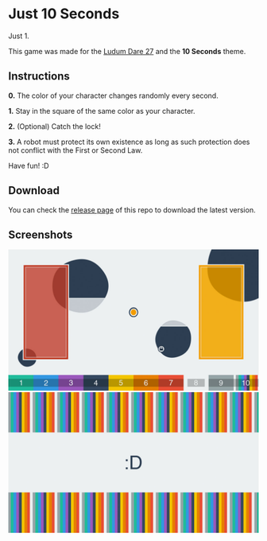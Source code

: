 # Just 10 Seconds

Just 1.

This game was made for the [Ludum Dare 27](http://ludumdare.com/compo/ludum-dare-27/) and the **10 Seconds** theme.


## Instructions

**0.** The color of your character changes randomly every second.

**1.** Stay in the square of the same color as your character.

**2.** (Optional) Catch the lock!

**3.** A robot must protect its own existence as long as such protection does not conflict with the First or Second Law.

Have fun! :D


## Download

You can check the [release page](https://github.com/ellipticaldoor/just_10_seconds/releases) of this repo to download the latest version.


## Screenshots

![screenshot 1](https://raw.githubusercontent.com/ellipticaldoor/just_10_seconds/master/resources/screenshots/screenshot_1.jpg)
![screenshot 2](https://raw.githubusercontent.com/ellipticaldoor/just_10_seconds/master/resources/screenshots/screenshot_2.jpg)
